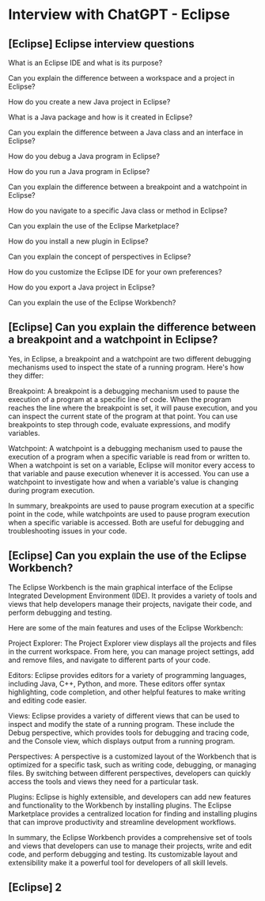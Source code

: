 # Interview with ChatGPT - Eclipse

## [Eclipse] Eclipse interview questions

What is an Eclipse IDE and what is its purpose?

Can you explain the difference between a workspace and a project in Eclipse?

How do you create a new Java project in Eclipse?

What is a Java package and how is it created in Eclipse?

Can you explain the difference between a Java class and an interface in Eclipse?

How do you debug a Java program in Eclipse?

How do you run a Java program in Eclipse?

Can you explain the difference between a breakpoint and a watchpoint in Eclipse?

How do you navigate to a specific Java class or method in Eclipse?

Can you explain the use of the Eclipse Marketplace?

How do you install a new plugin in Eclipse?

Can you explain the concept of perspectives in Eclipse?

How do you customize the Eclipse IDE for your own preferences?

How do you export a Java project in Eclipse?

Can you explain the use of the Eclipse Workbench?

## [Eclipse] Can you explain the difference between a breakpoint and a watchpoint in Eclipse?

Yes, in Eclipse, a breakpoint and a watchpoint are two different debugging mechanisms used to inspect the state of a running program. Here's how they differ:

Breakpoint: A breakpoint is a debugging mechanism used to pause the execution of a program at a specific line of code. When the program reaches the line where the breakpoint is set, it will pause execution, and you can inspect the current state of the program at that point. You can use breakpoints to step through code, evaluate expressions, and modify variables.

Watchpoint: A watchpoint is a debugging mechanism used to pause the execution of a program when a specific variable is read from or written to. When a watchpoint is set on a variable, Eclipse will monitor every access to that variable and pause execution whenever it is accessed. You can use a watchpoint to investigate how and when a variable's value is changing during program execution.

In summary, breakpoints are used to pause program execution at a specific point in the code, while watchpoints are used to pause program execution when a specific variable is accessed. Both are useful for debugging and troubleshooting issues in your code.

## [Eclipse] Can you explain the use of the Eclipse Workbench?

The Eclipse Workbench is the main graphical interface of the Eclipse Integrated Development Environment (IDE). It provides a variety of tools and views that help developers manage their projects, navigate their code, and perform debugging and testing.

Here are some of the main features and uses of the Eclipse Workbench:

Project Explorer: The Project Explorer view displays all the projects and files in the current workspace. From here, you can manage project settings, add and remove files, and navigate to different parts of your code.

Editors: Eclipse provides editors for a variety of programming languages, including Java, C++, Python, and more. These editors offer syntax highlighting, code completion, and other helpful features to make writing and editing code easier.

Views: Eclipse provides a variety of different views that can be used to inspect and modify the state of a running program. These include the Debug perspective, which provides tools for debugging and tracing code, and the Console view, which displays output from a running program.

Perspectives: A perspective is a customized layout of the Workbench that is optimized for a specific task, such as writing code, debugging, or managing files. By switching between different perspectives, developers can quickly access the tools and views they need for a particular task.

Plugins: Eclipse is highly extensible, and developers can add new features and functionality to the Workbench by installing plugins. The Eclipse Marketplace provides a centralized location for finding and installing plugins that can improve productivity and streamline development workflows.

In summary, the Eclipse Workbench provides a comprehensive set of tools and views that developers can use to manage their projects, write and edit code, and perform debugging and testing. Its customizable layout and extensibility make it a powerful tool for developers of all skill levels.

## [Eclipse] 2
